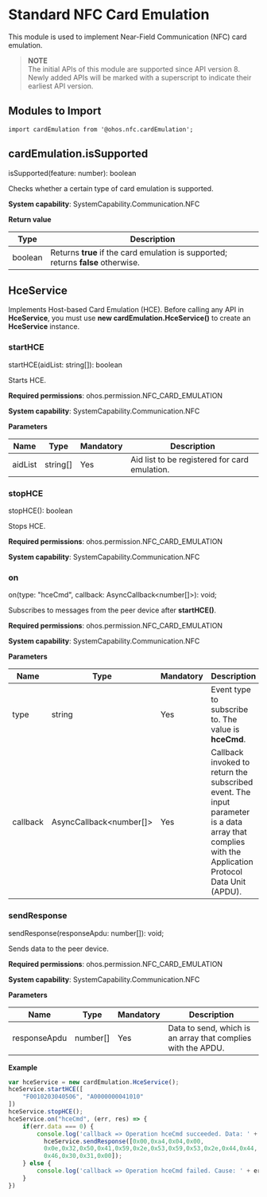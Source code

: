 # Standard NFC Card Emulation

This module is used to implement Near-Field Communication (NFC) card emulation.

> **NOTE**<br>
> The initial APIs of this module are supported since API version 8. Newly added APIs will be marked with a superscript to indicate their earliest API version.


## **Modules to Import**

```
import cardEmulation from '@ohos.nfc.cardEmulation';
```


## cardEmulation.isSupported

isSupported(feature: number): boolean

Checks whether a certain type of card emulation is supported.

**System capability**: SystemCapability.Communication.NFC

**Return value**

  | **Type**| **Description**|
  | -------- | -------- |
  | boolean | Returns **true** if the card emulation is supported; returns **false** otherwise.|

## HceService

Implements Host-based Card Emulation (HCE). Before calling any API in **HceService**, you must use **new cardEmulation.HceService()** to create an **HceService** instance.

### startHCE

startHCE(aidList: string[]): boolean

Starts HCE.

**Required permissions**: ohos.permission.NFC_CARD_EMULATION

**System capability**: SystemCapability.Communication.NFC

**Parameters**

| Name | Type    | Mandatory| Description                   |
| ------- | -------- | ---- | ----------------------- |
| aidList | string[] | Yes  | Aid list to be registered for card emulation.|

### stopHCE

stopHCE(): boolean

Stops HCE.

**Required permissions**: ohos.permission.NFC_CARD_EMULATION

**System capability**: SystemCapability.Communication.NFC

### on

on(type: "hceCmd", callback: AsyncCallback<number[]>): void;

Subscribes to messages from the peer device after **startHCE()**.

**Required permissions**: ohos.permission.NFC_CARD_EMULATION

**System capability**: SystemCapability.Communication.NFC

**Parameters**

| Name  | Type                   | Mandatory| Description                                        |
| -------- | ----------------------- | ---- | -------------------------------------------- |
| type     | string                  | Yes  | Event type to subscribe to. The value is **hceCmd**.                        |
| callback | AsyncCallback<number[]> | Yes  | Callback invoked to return the subscribed event. The input parameter is a data array that complies with the Application Protocol Data Unit (APDU).|

### sendResponse

sendResponse(responseApdu: number[]): void;

Sends data to the peer device.

**Required permissions**: ohos.permission.NFC_CARD_EMULATION

**System capability**: SystemCapability.Communication.NFC

**Parameters**

| Name      | Type    | Mandatory| Description                                              |
| ------------ | -------- | ---- | -------------------------------------------------- |
| responseApdu | number[] | Yes  | Data to send, which is an array that complies with the APDU.|

**Example**

```js
var hceService = new cardEmulation.HceService();
hceService.startHCE([
    "F0010203040506", "A0000000041010"
])
hceService.stopHCE();
hceService.on("hceCmd", (err, res) => {
    if(err.data === 0) {
        console.log('callback => Operation hceCmd succeeded. Data: ' + JSON.stringify(res));
          hceService.sendResponse([0x00,0xa4,0x04,0x00,
          0x0e,0x32,0x50,0x41,0x59,0x2e,0x53,0x59,0x53,0x2e,0x44,0x44,
          0x46,0x30,0x31,0x00]);
    } else {
        console.log('callback => Operation hceCmd failed. Cause: ' + err.data);
    }
})
```
